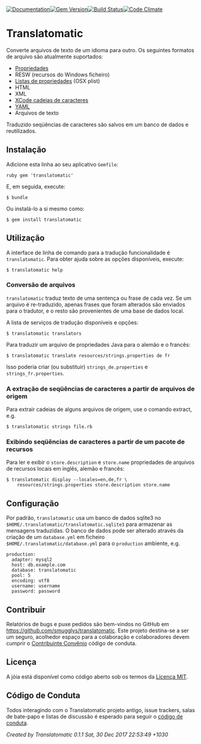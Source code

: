 [![Documentation](http://img.shields.io/badge/yard-docs-blue.svg)](http://www.rubydoc.info/gems/translatomatic)[![Gem Version](https://badge.fury.io/rb/translatomatic.svg)](https://badge.fury.io/rb/translatomatic)[![Build Status](https://travis-ci.org/smugglys/translatomatic.svg?branch=master)](https://travis-ci.org/smugglys/translatomatic)[![Code Climate](https://codeclimate.com/github/smugglys/translatomatic.svg)](https://codeclimate.com/github/smugglys/translatomatic)

# Translatomatic

Converte arquivos de texto de um idioma para outro. Os seguintes formatos de arquivo são atualmente suportados:

- [Propriedades](https://en.wikipedia.org/wiki/.properties)
- RESW (recursos do Windows ficheiro)
- [Listas de propriedades](https://en.wikipedia.org/wiki/Property_list) (OSX plist)
- HTML
- XML
- [XCode cadeias de caracteres](https://developer.apple.com/library/content/documentation/Cocoa/Conceptual/LoadingResources/Strings/Strings.html)
- [YAML](http://yaml.org/)
- Arquivos de texto

Traduzido seqüências de caracteres são salvos em um banco de dados e reutilizados.

## Instalação

Adicione esta linha ao seu aplicativo `Gemfile`:

`ruby
gem 'translatomatic'
`

E, em seguida, execute:

    $ bundle

Ou instalá-lo a si mesmo como:

    $ gem install translatomatic

## Utilização

A interface de linha de comando para a tradução funcionalidade é `translatomatic`. Para obter ajuda sobre as opções disponíveis, execute:

    $ translatomatic help

### Conversão de arquivos

`translatomatic` traduz texto de uma sentença ou frase de cada vez. Se um arquivo é re-traduzido, apenas frases que foram alterados são enviados para o tradutor, e o resto são provenientes de uma base de dados local.

A lista de serviços de tradução disponíveis e opções:

    $ translatomatic translators

Para traduzir um arquivo de propriedades Java para o alemão e o francês:

    $ translatomatic translate resources/strings.properties de fr

Isso poderia criar (ou substituir) `strings_de.properties` e `strings_fr.properties`.

### A extração de seqüências de caracteres a partir de arquivos de origem

Para extrair cadeias de alguns arquivos de origem, use o comando extract, e.g.

    $ translatomatic strings file.rb

### Exibindo seqüências de caracteres a partir de um pacote de recursos

Para ler e exibir o `store.description` e `store.name` propriedades de arquivos de recursos locais em inglês, alemão e francês:

    $ translatomatic display --locales=en,de,fr \
        resources/strings.properties store.description store.name

## Configuração

Por padrão, `translatomatic` usa um banco de dados sqlite3 no `$HOME/.translatomatic/translatomatic.sqlite3` para armazenar as mensagens traduzidas. O banco de dados pode ser alterado através da criação de um `database.yml` em ficheiro `$HOME/.translatomatic/database.yml` para o `production` ambiente, e.g.

    production:
      adapter: mysql2
      host: db.example.com
      database: translatomatic
      pool: 5
      encoding: utf8
      username: username
      password: password

## Contribuir

Relatórios de bugs e puxe pedidos são bem-vindos no GitHub em https://github.com/smugglys/translatomatic. Este projeto destina-se a ser um seguro, acolhedor espaço para a colaboração e colaboradores devem cumprir o [Contribuinte Convênio](http://contributor-covenant.org) código de conduta.

## Licença

A jóia está disponível como código aberto sob os termos da [Licença MIT](https://opensource.org/licenses/MIT).

## Código de Conduta

Todos interagindo com o Translatomatic projeto antigo, issue trackers, salas de bate-papo e listas de discussão é esperado para seguir o [código de conduta](https://github.com/smugglys/translatomatic/blob/master/CODE_OF_CONDUCT.md).

_Created by Translatomatic 0.1.1 Sat, 30 Dec 2017 22:53:49 +1030_
